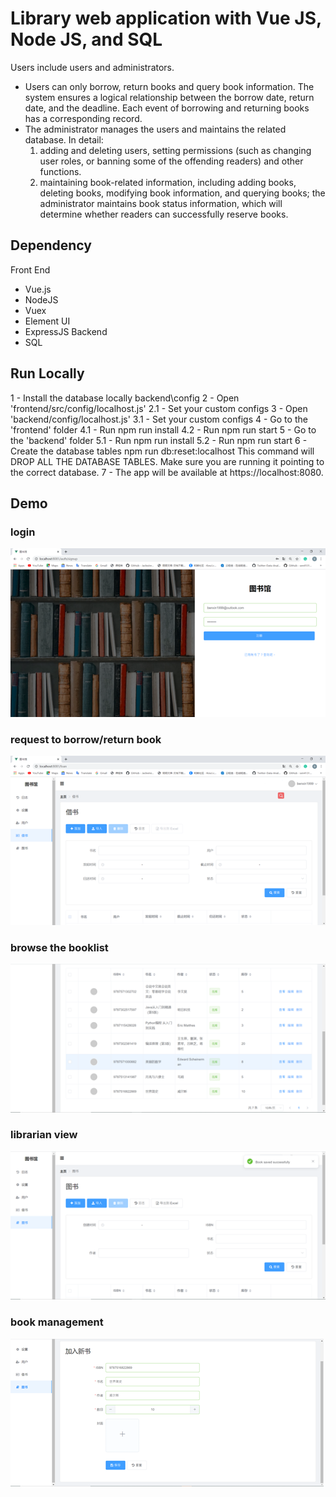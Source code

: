 # Library web application with Vue JS, Node JS, and SQL

Users include users and administrators.
- Users can only borrow, return books and query book information. The system ensures a logical relationship between the borrow date, return date, and the deadline.  Each event of borrowing and returning books has a corresponding record.
- The administrator manages the users and maintains the related database. In detail:
  1. adding and deleting users, setting permissions (such as changing user roles, or banning some of the offending readers) and other functions.
  2. maintaining book-related information, including adding books, deleting books, modifying book information, and querying books; the administrator maintains book status information, which will determine whether readers can successfully reserve books.

## Dependency
Front End
- Vue.js
- NodeJS
- Vuex
- Element UI
- ExpressJS
Backend
- SQL

## Run Locally
1 - Install the database locally
backend\config
2 - Open 'frontend/src/config/localhost.js'
2.1 - Set your custom configs
3 - Open 'backend/config/localhost.js'
3.1 - Set your custom configs
4 - Go to the 'frontend' folder
4.1 - Run npm run install
4.2 - Run npm run start
5 - Go to the 'backend' folder
5.1 - Run npm run install
5.2 - Run npm run start
6 - Create the database tables
npm run db:reset:localhost
This command will DROP ALL THE DATABASE TABLES. Make sure you are running it pointing to the correct database.
7 - The app will be available at https://localhost:8080.

## Demo
### login
![login](./assets/login.png)
### request to borrow/return book
![borrow](./assets/borrow.png)
### browse the booklist
![booklist](./assets/booklist.png)
### librarian view
![librarian](./assets/librarian.png)
### book management
![addbook](./assets/addbook.png)
